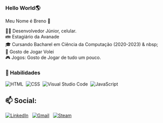 ###  Hello World🌎
Meu Nome é Breno 👋



👨‍💻 Desenvolvedor Júnior, celular. </br>
👪 Estagiário da Avanade </br>
🎓 Cursando Bacharel em Ciência da Computação (2020-2023) & nbsp; </br>
🏐 Gosto de Jogar Volei </br>
🎮 Jogos: Gosto de Jogar de tudo um pouco. </br>




###  🚀 Habilidades
![HTML](https://img.shields.io/badge/-HTML-05122A?style=flat&logo=HTML5)&nbsp;
![CSS](https://img.shields.io/badge/-CSS-05122A?style=flat&logo=CSS3&logoColor=1572B6)&nbsp;
![Visual Studio Code](https://img.shields.io/badge/-Visual%20Studio%20Code-05122A?style=flat&logo=visual-studio-code&logoColor=007ACC)&nbsp;
![JavaScript](https://img.shields.io/badge/-JavaScript-05122A?style=flat&logo=javascript)&nbsp;







##  📫 Social:

<a href="https://www.linkedin.com/in/breno-da-silva-oliveira-aa7061216/"> <img alt = "LinkedIn" src = "https://cdn-icons-png.flaticon.com/512/145/145807.png "/></a> &nbsp;
<a href="mailto:brenooliveir49@gmail.com"> <img alt = "Gmail" src = "https://img.shields.io/badge/Gmail-D14836?style=flat&logo=gmail&logoColor=white" /></a> &nbsp;
<a href="https://steamcommunity.com/id/BrenoOliveir49"> <img alt = "Steam" src = "https://cdn.icon-icons.com/icons2/2248/PNG/32/steam_icon_135152. png "/></a> &nbsp;

